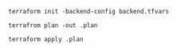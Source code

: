 ```
terraform init -backend-config backend.tfvars
```

```
terrafrom plan -out .plan
```

```
terraform apply .plan